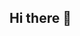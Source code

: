 ## Hi there 👋

<!--
**floatArray/floatArray** is a ✨ _special_ ✨ repository because its `README.md` (this file) appears on your GitHub profile.

Here are some ideas to get you started:

- 👀 I’m interested in: Minecraft
- 🌱 I’m currently learning: C/C++
- 💞️ I’m looking to collaborate on: Nothing
- 📫 How to reach me: @kotlinproject
- 😄 Pronouns: She/Her
- ⚡ Fun fact: I write decent code
-->
